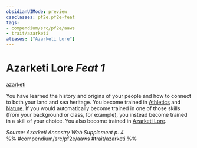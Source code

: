 ```yaml
---
obsidianUIMode: preview
cssclasses: pf2e,pf2e-feat
tags:
- compendium/src/pf2e/aaws
- trait/azarketi
aliases: ["Azarketi Lore"]
---
```

# Azarketi Lore  *Feat 1*  
[azarketi](rules/traits/azarketi-loag.md "Azarketi Ancestry & Heritage Trait")  


You have learned the history and origins of your people and how to connect to both your land and sea heritage. You become trained in [Athletics](compendium/skills.md#Athletics) and [Nature](compendium/skills.md#Nature). If you would automatically become trained in one of those skills (from your background or class, for example), you instead become trained in a skill of your choice. You also become trained in [Azarketi Lore](compendium/skills.md#Lore).

*Source: Azarketi Ancestry Web Supplement p. 4*  
%% #compendium/src/pf2e/aaws #trait/azarketi %%